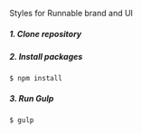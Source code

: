 Styles for Runnable brand and UI
##### 1. Clone repository
##### 2. Install packages
    $ npm install
##### 3. Run Gulp
    $ gulp